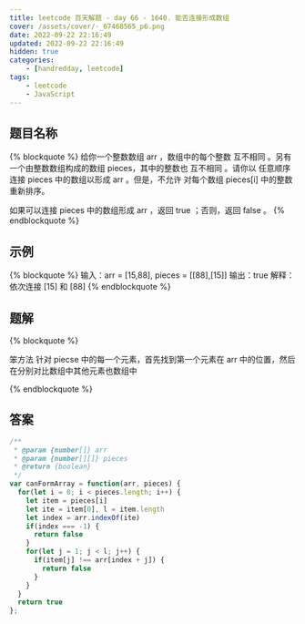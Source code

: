 ```yaml
---
title: leetcode 百天解题 - day 66 - 1640. 能否连接形成数组
cover: /assets/cover/·_67468565_p6.png
date: 2022-09-22 22:16:49
updated: 2022-09-22 22:16:49
hidden: true
categories:
    - [handredday, leetcode]
tags:
    - leetcode
    - JavaScript
---
```


## 题目名称

{% blockquote %}
给你一个整数数组 arr ，数组中的每个整数 互不相同 。另有一个由整数数组构成的数组 pieces，其中的整数也 互不相同 。请你以 任意顺序 连接 pieces 中的数组以形成 arr 。但是，不允许 对每个数组 pieces[i] 中的整数重新排序。

如果可以连接 pieces 中的数组形成 arr ，返回 true ；否则，返回 false 。
{% endblockquote %}

## 示例

{% blockquote %}
输入：arr = [15,88], pieces = [[88],[15]]
输出：true
解释：依次连接 [15] 和 [88]
{% endblockquote %}


## 题解

{% blockquote %}

笨方法
针对 piecse 中的每一个元素，首先找到第一个元素在 arr 中的位置，然后在分别对比数组中其他元素也数组中

{% endblockquote %}

## 答案

~~~js
/**
 * @param {number[]} arr
 * @param {number[][]} pieces
 * @return {boolean}
 */
var canFormArray = function(arr, pieces) {
  for(let i = 0; i < pieces.length; i++) {
    let item = pieces[i]
    let ite = item[0], l = item.length
    let index = arr.indexOf(ite)
    if(index === -1) {
      return false
    }
    for(let j = 1; j < l; j++) {
      if(item[j] !== arr[index + j]) {
        return false
      }
    }
  }
  return true
};
~~~
